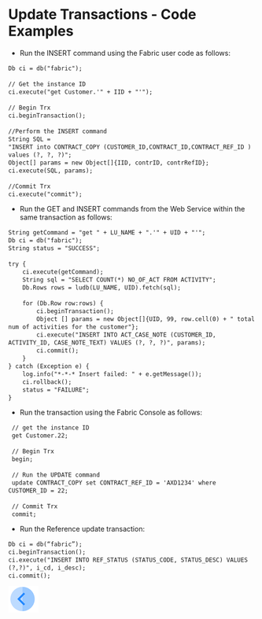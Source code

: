 # Update Transactions - Code Examples

* Run the  INSERT command using the Fabric user code as follows:

~~~
Db ci = db("fabric");

// Get the instance ID 
ci.execute("get Customer.'" + IID + "'");

// Begin Trx
ci.beginTransaction();

//Perform the INSERT command
String SQL = 
"INSERT into CONTRACT_COPY (CUSTOMER_ID,CONTRACT_ID,CONTRACT_REF_ID ) values (?, ?, ?)";
Object[] params = new Object[]{IID, contrID, contrRefID};
ci.execute(SQL, params);

//Commit Trx
ci.execute("commit");
~~~



* Run the GET and INSERT commands from the Web Service within the same transaction as follows:

~~~
String getCommand = "get " + LU_NAME + ".'" + UID + "'";
Db ci = db("fabric");
String status = "SUCCESS";

try {
    ci.execute(getCommand);         	
    String sql = "SELECT COUNT(*) NO_OF_ACT FROM ACTIVITY";	
    Db.Rows rows = ludb(LU_NAME, UID).fetch(sql);

    for (Db.Row row:rows) {
        ci.beginTransaction();
        Object [] params = new Object[]{UID, 99, row.cell(0) + " total num of activities for the customer"};
        ci.execute("INSERT INTO ACT_CASE_NOTE (CUSTOMER_ID, ACTIVITY_ID, CASE_NOTE_TEXT) VALUES (?, ?, ?)", params);
        ci.commit();
    }		
} catch (Exception e) {
    log.info("*-*-* Insert failed: " + e.getMessage());
    ci.rollback();
    status = "FAILURE";	
}
~~~



* Run the transaction using the Fabric Console as follows:

~~~
 // get the instance ID  
 get Customer.22;
	
 // Begin Trx
 begin;

 // Run the UPDATE command
 update CONTRACT_COPY set CONTRACT_REF_ID = 'AXD1234' where CUSTOMER_ID = 22;	
    
 // Commit Trx
 commit;
~~~



- Run the Reference update transaction:

~~~
Db ci = db(“fabric”);
ci.beginTransaction(); 
ci.execute("INSERT INTO REF_STATUS (STATUS_CODE, STATUS_DESC) VALUES (?,?)", i_cd, i_desc);
ci.commit();
~~~





[![Previous](/articles/images/Previous.png)](/articles/23_fabric_transactions/02_fabric_transactions.md)
